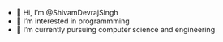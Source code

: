 - 👋 Hi, I’m @ShivamDevrajSingh
- 👀 I’m interested in programmming
- 🌱 I’m currently pursuing computer science and engineering

<!---
ShivamDevrajSingh/ShivamDevrajSingh is a ✨ special ✨ repository because its `README.md` (this file) appears on your GitHub profile.
You can click the Preview link to take a look at your changes.
--->
